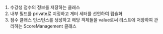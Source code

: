 1. 수강생 점수의 정보를 저장하는 클래스
2. 내부 필드를 private로 지정하고 게터 세터를 선언하여 캡슐화
3. 점수 클래스 인스턴스를 생성하고 해당 객체들을 value로써 리스트에 저장하여 관리하는 ScoreManagement 클래스

